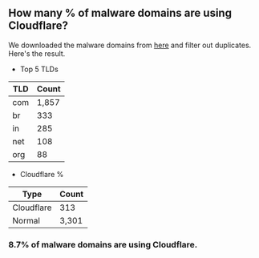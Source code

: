 ## How many % of malware domains are using Cloudflare?


We downloaded the malware domains from [here](https://urlhaus.abuse.ch) and filter out duplicates.
Here's the result.


[//]: # (start replacement)


- Top 5 TLDs

| TLD | Count |
| --- | --- |
| com | 1,857 |
| br | 333 |
| in | 285 |
| net | 108 |
| org | 88 |


- Cloudflare %

| Type | Count |
| --- | --- |
| Cloudflare | 313 |
| Normal | 3,301 |


### 8.7% of malware domains are using Cloudflare.